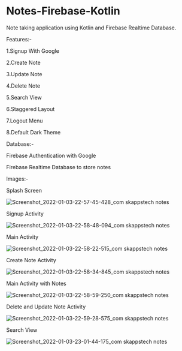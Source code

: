 # Notes-Firebase-Kotlin
Note taking application using Kotlin and Firebase Realtime Database.

Features:-

1.Signup With Google

2.Create Note

3.Update Note

4.Delete Note

5.Search View

6.Staggered Layout

7.Logout Menu

8.Default Dark Theme

Database:-

Firebase Authentication with Google

Firebase Realtime Database to store notes


Images:- 

Splash Screen

![Screenshot_2022-01-03-22-57-45-428_com skappstech notes](https://user-images.githubusercontent.com/96992199/147961481-b4a814fd-7907-410d-859b-9aa52bc10c7e.jpg)

Signup Activity

![Screenshot_2022-01-03-22-58-48-094_com skappstech notes](https://user-images.githubusercontent.com/96992199/147961870-b16c3c8d-c623-4296-97f2-60c0fe901258.jpg)

Main Activity

![Screenshot_2022-01-03-22-58-22-515_com skappstech notes](https://user-images.githubusercontent.com/96992199/147961915-6e1306a1-9784-40f8-be5d-94d2218718cc.jpg)

Create Note Activity

![Screenshot_2022-01-03-22-58-34-845_com skappstech notes](https://user-images.githubusercontent.com/96992199/147961934-d9be7310-a1bd-47e3-981f-62221b7256a1.jpg)

Main Activity with Notes

![Screenshot_2022-01-03-22-58-59-250_com skappstech notes](https://user-images.githubusercontent.com/96992199/147962064-1af74357-b333-47da-b520-efc7285bf939.jpg)

Delete and Update Note Activity

![Screenshot_2022-01-03-22-59-28-575_com skappstech notes](https://user-images.githubusercontent.com/96992199/147961948-26c2ceda-9838-402c-9939-df574cf85e79.jpg)

Search View

![Screenshot_2022-01-03-23-01-44-175_com skappstech notes](https://user-images.githubusercontent.com/96992199/147961961-b1ea7c18-46d9-4a5b-807a-c1cb801457bd.jpg)
